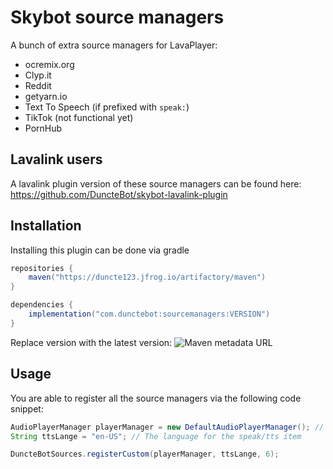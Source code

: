 # Skybot source managers
A bunch of extra source managers for LavaPlayer:

- ocremix.org
- Clyp.it
- Reddit
- getyarn.io
- Text To Speech (if prefixed with `speak:`)
- TikTok (not functional yet)
- PornHub

## Lavalink users
A lavalink plugin version of these source managers can be found here: https://github.com/DuncteBot/skybot-lavalink-plugin


## Installation
Installing this plugin can be done via gradle

```gradle
repositories {
    maven("https://duncte123.jfrog.io/artifactory/maven")
}

dependencies {
    implementation("com.dunctebot:sourcemanagers:VERSION")
}
```
Replace version with the latest version: ![Maven metadata URL][VERSION]

## Usage
You are able to register all the source managers via the following code snippet:
```java
AudioPlayerManager playerManager = new DefaultAudioPlayerManager(); // Your lavaplayer player manager
String ttsLange = "en-US"; // The language for the speak/tts item

DuncteBotSources.registerCustom(playerManager, ttsLange, 6);
```

[VERSION]: https://img.shields.io/maven-metadata/v?metadataUrl=https%3A%2F%2Fduncte123.jfrog.io%2Fartifactory%2Fmaven%2Fcom%2Fdunctebot%2Fsourcemanagers%2Fmaven-metadata.xml

